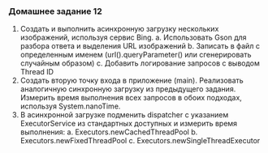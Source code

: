 ### Домашнее задание 12

1. Создать и выполнить асинхронную загрузку нескольких изображений,
используя сервис Bing.
a. Использовать Gson для разбора ответа и выделения URL изображений
b. Записать в файл с определенным именем (url().queryParameter() или
сгенерировать случайным образом)
c. Добавить логирование запросов с выводом Thread ID
2. Создать вторую точку входа в приложение (main). Реализовать аналогичную
синхронную загрузку из предыдущего задания. Измерить время выполнения
всех запросов в обоих подходах, используя System.nanoTime.
3. В асинхронной загрузке подменить dispatcher с указанием ExecutorService из
стандартных доступных и измерить время выполнения:
a. Executors.newCachedThreadPool
b. Executors.newFixedThreadPool
c. Executors.newSingleThreadExecutor